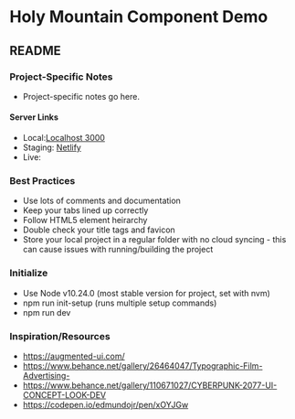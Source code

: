 # Holy Mountain Component Demo #
## README ##

### Project-Specific Notes ###
* Project-specific notes go here.

#### Server Links ####
* Local:[Localhost 3000](http://localhost:3000/) 
* Staging: [Netlify](https://holy-mountain-component-library.netlify.app/) 
* Live: 

### Best Practices ###
* Use lots of comments and documentation
* Keep your tabs lined up correctly
* Follow HTML5 element heirarchy
* Double check your title tags and favicon
* Store your local project in a regular folder with no cloud syncing - this can cause issues with running/building the project

### Initialize ###
* Use Node v10.24.0 (most stable version for project, set with nvm)
* npm run init-setup (runs multiple setup commands)
* npm run dev 



### Inspiration/Resources ###
* https://augmented-ui.com/
* https://www.behance.net/gallery/26464047/Typographic-Film-Advertising-
* https://www.behance.net/gallery/110671027/CYBERPUNK-2077-UI-CONCEPT-LOOK-DEV
* https://codepen.io/edmundojr/pen/xOYJGw